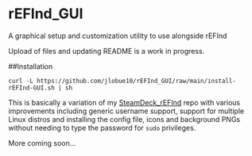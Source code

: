 # rEFInd_GUI
A graphical setup and customization utility to use alongside rEFInd

Upload of files and updating README is a work in progress.

##Installation

```
curl -L https://github.com/jlobue10/rEFInd_GUI/raw/main/install-rEFInd-GUI.sh | sh
```

This is basically a variation of my [SteamDeck_rEFInd](https://github.com/jlobue10/SteamDeck_rEFInd) repo with various improvements including generic username support, support for multiple Linux distros and installing the config file, icons and background PNGs without needing to type the password for `sudo` privileges.

More coming soon...
